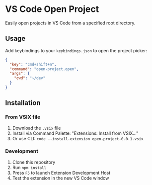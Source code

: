 # VS Code Open Project

Easily open projects in VS Code from a specified root directory.

## Usage

Add keybindings to your `keybindings.json` to open the project picker:

```json
{
  "key": "cmd+shift+n",
  "command": "open-project.open",
  "args": {
    "cwd": "~/dev"
  }
}
```

## Installation

### From VSIX file

1. Download the `.vsix` file
2. Install via Command Palette: "Extensions: Install from VSIX..."
3. Or use CLI: `code --install-extension open-project-0.0.1.vsix`

### Development

1. Clone this repository
2. Run `npm install`
3. Press `F5` to launch Extension Development Host
4. Test the extension in the new VS Code window
